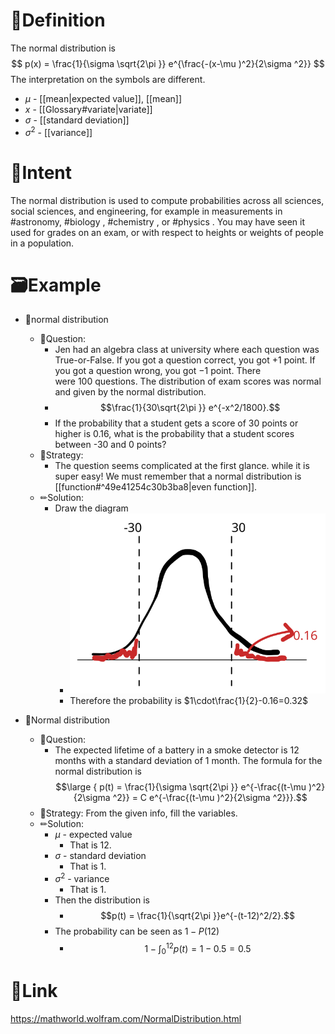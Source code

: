 # 📝Definition
The normal distribution is
$$
p(x) = \frac{1}{\sigma \sqrt{2\pi }} e^{\frac{-(x-\mu )^2}{2\sigma ^2}}
$$
The interpretation on the symbols are different.
- $\mu$ - [[mean|expected value]], [[mean]]
- $x$ - [[Glossary#variate|variate]]
- $\sigma$ - [[standard deviation]]
- $\sigma^2$ - [[variance]]

# 🎯Intent
The normal distribution is used to compute probabilities across all sciences, social sciences, and engineering, for example in measurements in #astronomy, #biology , #chemistry , or #physics  . You may have seen it used for grades on an exam, or with respect to heights or weights of people in a population.

# 🗃Example
- 📌normal distribution
	- 💬Question:
		- Jen had an algebra class at university where each question was True-or-False. If you got a question correct, you got $+1$ point. If you got a question wrong, you got $-1$ point. There were $100$ questions. The distribution of exam scores was normal and given by the normal distribution.
		- $$\frac{1}{30\sqrt{2\pi }} e^{-x^2/1800}.$$
		- If the probability that a student gets a score of 30 points or higher is $0.16$, what is the probability that a student scores between -30 and 0 points?
	- 🏹Strategy:
		- The question seems complicated at the first glance. while it is super easy! We must remember that a normal distribution is [[function#^49e41254c30b3ba8|even function]].
	- ✏Solution:
		- Draw the diagram
			- ![name|200](../assets/normal_distribution.svg)
			- Therefore the probability is $1\cdot\frac{1}{2}-0.16=0.32$


- 📌Normal distribution
	- 💬Question:
		- The expected lifetime of a battery in a smoke detector is 12 months with a standard deviation of 1 month. The formula for the normal distribution is $$\large { p(t) = \frac{1}{\sigma \sqrt{2\pi }} e^{-\frac{(t-\mu )^2}{2\sigma ^2}} = C e^{-\frac{(t-\mu )^2}{2\sigma ^2}}}.$$
	- 🏹Strategy: From the given info, fill the variables.
	- ✏Solution:
		- $\mu$ - expected value
			- That is 12.
		- $\sigma$ - standard deviation
			- That is 1.
		- $\sigma^2$ - variance
			- That is 1.
		- Then the distribution is
			- $$p(t) = \frac{1}{\sqrt{2\pi }}e^{-(t-12)^2/2}.$$
		- The probability can be seen as $1-P(12)$
			- $$1-\int_0^{12}p(t)=1-0.5=0.5$$
 

# 🔗Link
https://mathworld.wolfram.com/NormalDistribution.html
